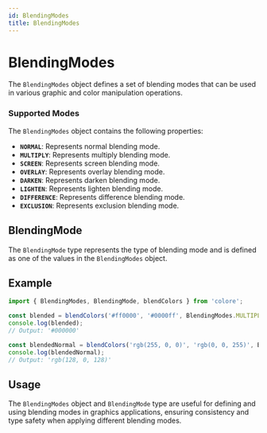 ```yaml
---
id: BlendingModes
title: BlendingModes
---
```


# BlendingModes

The `BlendingModes` object defines a set of blending modes that can be used in various graphic and color manipulation operations.

### Supported Modes

The `BlendingModes` object contains the following properties:

- **`NORMAL`**: Represents normal blending mode.
- **`MULTIPLY`**: Represents multiply blending mode.
- **`SCREEN`**: Represents screen blending mode.
- **`OVERLAY`**: Represents overlay blending mode.
- **`DARKEN`**: Represents darken blending mode.
- **`LIGHTEN`**: Represents lighten blending mode.
- **`DIFFERENCE`**: Represents difference blending mode.
- **`EXCLUSION`**: Represents exclusion blending mode.

## BlendingMode

The `BlendingMode` type represents the type of blending mode and is defined as one of the values in the `BlendingModes` object.

## Example

```typescript
import { BlendingModes, BlendingMode, blendColors } from 'colore';

const blended = blendColors('#ff0000', '#0000ff', BlendingModes.MULTIPLY);
console.log(blended);
// Output: '#000000'

const blendedNormal = blendColors('rgb(255, 0, 0)', 'rgb(0, 0, 255)', BlendingModes.NORMAL, 0.5);
console.log(blendedNormal);
// Output: 'rgb(128, 0, 128)'
```

## Usage

The `BlendingModes` object and `BlendingMode` type are useful for defining and using blending modes in graphics applications, ensuring consistency and type safety when applying different blending modes.
